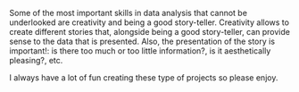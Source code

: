 Some of the most important skills in data analysis that cannot be underlooked are creativity and being a good story-teller. Creativity allows to create different stories that, alongside being a good story-teller, can provide sense to the data that is presented. Also, the presentation of the story is important!: is there too much or too little information?, is it aesthetically pleasing?, etc.

I always have a lot of fun creating these type of projects so please enjoy.

 
